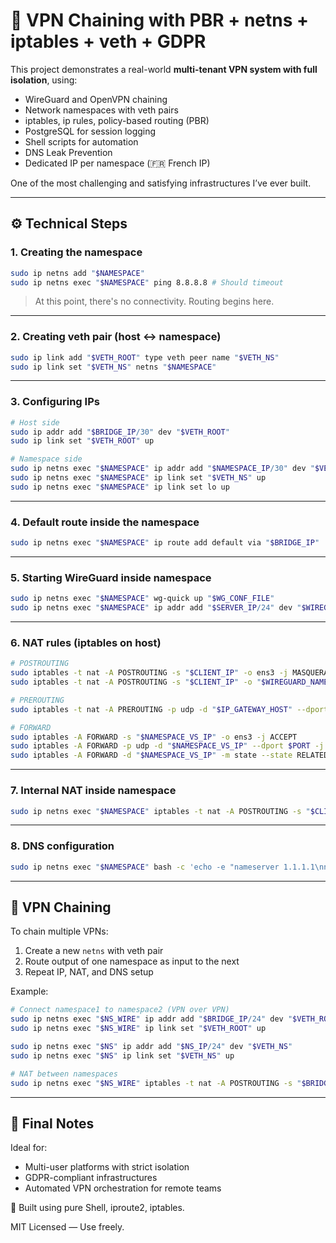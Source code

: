 
# 🧠 VPN Chaining with PBR + netns + iptables + veth + GDPR

This project demonstrates a real-world **multi-tenant VPN system with full isolation**, using:

- WireGuard and OpenVPN chaining
- Network namespaces with veth pairs
- iptables, ip rules, policy-based routing (PBR)
- PostgreSQL for session logging
- Shell scripts for automation
- DNS Leak Prevention
- Dedicated IP per namespace (🇫🇷 French IP)

One of the most challenging and satisfying infrastructures I’ve ever built.

---

## ⚙️ Technical Steps

### 1. Creating the namespace
```bash
sudo ip netns add "$NAMESPACE"
sudo ip netns exec "$NAMESPACE" ping 8.8.8.8 # Should timeout
```
> At this point, there's no connectivity. Routing begins here.

---

### 2. Creating veth pair (host ↔ namespace)
```bash
sudo ip link add "$VETH_ROOT" type veth peer name "$VETH_NS"
sudo ip link set "$VETH_NS" netns "$NAMESPACE"
```

---

### 3. Configuring IPs
```bash
# Host side
sudo ip addr add "$BRIDGE_IP/30" dev "$VETH_ROOT"
sudo ip link set "$VETH_ROOT" up

# Namespace side
sudo ip netns exec "$NAMESPACE" ip addr add "$NAMESPACE_IP/30" dev "$VETH_NS"
sudo ip netns exec "$NAMESPACE" ip link set "$VETH_NS" up
sudo ip netns exec "$NAMESPACE" ip link set lo up
```

---

### 4. Default route inside the namespace
```bash
sudo ip netns exec "$NAMESPACE" ip route add default via "$BRIDGE_IP"
```

---

### 5. Starting WireGuard inside namespace
```bash
sudo ip netns exec "$NAMESPACE" wg-quick up "$WG_CONF_FILE"
sudo ip netns exec "$NAMESPACE" ip addr add "$SERVER_IP/24" dev "$WIREGUARD_NAME"
```

---

### 6. NAT rules (iptables on host)
```bash
# POSTROUTING
sudo iptables -t nat -A POSTROUTING -s "$CLIENT_IP" -o ens3 -j MASQUERADE
sudo iptables -t nat -A POSTROUTING -s "$CLIENT_IP" -o "$WIREGUARD_NAME" -j MASQUERADE

# PREROUTING
sudo iptables -t nat -A PREROUTING -p udp -d "$IP_GATEWAY_HOST" --dport "$PORT" -j DNAT --to-destination $NAMESPACE_VS_IP:$PORT

# FORWARD
sudo iptables -A FORWARD -s "$NAMESPACE_VS_IP" -o ens3 -j ACCEPT
sudo iptables -A FORWARD -p udp -d "$NAMESPACE_VS_IP" --dport $PORT -j ACCEPT
sudo iptables -A FORWARD -d "$NAMESPACE_VS_IP" -m state --state RELATED,ESTABLISHED -j ACCEPT
```

---

### 7. Internal NAT inside namespace
```bash
sudo ip netns exec "$NAMESPACE" iptables -t nat -A POSTROUTING -s "$CLIENT_IP" -o "$VETH_NS" -j MASQUERADE
```

---

### 8. DNS configuration
```bash
sudo ip netns exec "$NAMESPACE" bash -c 'echo -e "nameserver 1.1.1.1\nnameserver 8.8.8.8" > /etc/resolv.conf'
```

---

## 🔗 VPN Chaining

To chain multiple VPNs:

1. Create a new `netns` with veth pair  
2. Route output of one namespace as input to the next  
3. Repeat IP, NAT, and DNS setup

Example:
```bash
# Connect namespace1 to namespace2 (VPN over VPN)
sudo ip netns exec "$NS_WIRE" ip addr add "$BRIDGE_IP/24" dev "$VETH_ROOT"
sudo ip netns exec "$NS_WIRE" ip link set "$VETH_ROOT" up

sudo ip netns exec "$NS" ip addr add "$NS_IP/24" dev "$VETH_NS"
sudo ip netns exec "$NS" ip link set "$VETH_NS" up

# NAT between namespaces
sudo ip netns exec "$NS_WIRE" iptables -t nat -A POSTROUTING -s "$BRIDGE_IP/24" -o "$VS_WIRE" -j MASQUERADE
```

---

## 📌 Final Notes

Ideal for:
- Multi-user platforms with strict isolation
- GDPR-compliant infrastructures
- Automated VPN orchestration for remote teams

📜 Built using pure Shell, iproute2, iptables.

MIT Licensed — Use freely.
